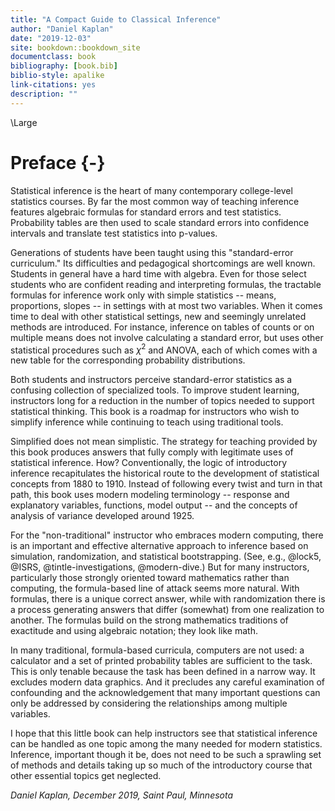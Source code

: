 ```yaml
--- 
title: "A Compact Guide to Classical Inference"
author: "Daniel Kaplan"
date: "2019-12-03"
site: bookdown::bookdown_site
documentclass: book
bibliography: [book.bib]
biblio-style: apalike
link-citations: yes
description: ""
---
```


\Large

# Preface {-}

Statistical inference is the heart of many contemporary college-level statistics courses. By far the most common way of teaching inference features algebraic formulas for standard errors and test statistics. Probability tables are then used to scale standard errors into confidence intervals and translate test statistics into p-values. 

Generations of students have been taught using this "standard-error curriculum." Its difficulties and pedagogical shortcomings are well known. Students in general have a hard time with algebra. Even for those select students who are confident reading and interpreting formulas, the tractable formulas for inference work only with simple statistics -- means, proportions, slopes -- in settings with at most two variables. When it comes time to deal with other statistical settings, new and seemingly unrelated methods are introduced. For instance, inference on tables of counts or on multiple means does not involve calculating a standard error, but uses other statistical procedures such as $\chi^2$ and ANOVA, each of which comes with a new table for the corresponding probability distributions. 

Both students and instructors perceive standard-error statistics as a confusing collection of specialized tools. To improve student learning, instructors long for a reduction in the number of topics needed to support statistical thinking. This book is a roadmap for instructors who wish to simplify inference while continuing to teach using traditional tools. 

Simplified does not mean simplistic. The strategy for teaching provided by this book produces answers that fully comply with legitimate uses of statistical inference. How? Conventionally, the logic of introductory inference recapitulates the historical route to the development of statistical concepts from  1880 to 1910. Instead of following every twist and turn in that path, this book uses modern modeling terminology -- response and explanatory variables, functions, model output -- and the concepts of analysis of variance developed around 1925.

For the "non-traditional" instructor who embraces modern computing, there is an important and effective alternative approach to inference based on simulation, randomization, and statistical bootstrapping. (See, e.g., @lock5, @ISRS, @tintle-investigations, @modern-dive.) But for many instructors, particularly those strongly oriented toward mathematics rather than computing, the formula-based line of attack seems more natural. With formulas, there is a unique correct answer, while with randomization there is a process generating answers that differ (somewhat) from one realization to another. The formulas build on the strong mathematics traditions of exactitude and using algebraic notation; they look like math. 

In many traditional, formula-based curricula, computers are not used: a calculator and a set of printed probability tables are sufficient to the task. This is only tenable because the task has been defined in a narrow way. It excludes modern data graphics. And it precludes any careful examination of confounding and the acknowledgement that many important questions can only be addressed by considering the relationships among multiple variables. 

I hope that this little book can help instructors see that statistical inference can be handled as one topic among the many needed for modern statistics. Inference, important though it be, does not need to be such a sprawling set of methods and details taking  up  so much of the introductory  course that other essential topics get neglected.

*Daniel Kaplan, December 2019, Saint Paul, Minnesota*
 




